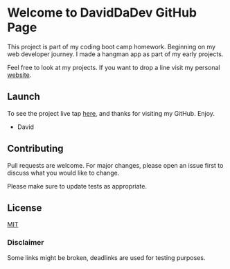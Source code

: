 # Welcome to DavidDaDev GitHub Page

This project is part of my coding boot camp homework. Beginning on my web developer journey. I made a hangman app as part of my early projects.

Feel free to look at my projects. If you want to drop a line visit my personal [website](http://davidsoto.dev/).

## Launch

To see the project live tap [here](https://daviddadev.github.io/hangman-game/index.html), and thanks for visiting my GitHub. Enjoy.

- David

## Contributing
Pull requests are welcome. For major changes, please open an issue first to discuss what you would like to change.

Please make sure to update tests as appropriate.

## License
[MIT](https://choosealicense.com/licenses/mit/)

### Disclaimer
Some links might be broken, deadlinks are used for testing purposes. 
